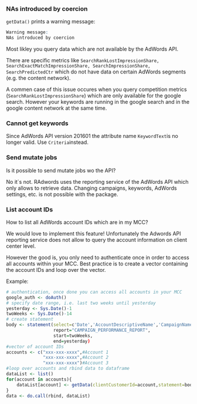 ### NAs introduced by coercion
```getData()``` prints a warning message:  

```R
Warning message:
NAs introduced by coercion 
```

Most likley you query data which are not available by the AdWords API. 

There are specific metrics like ```SearchRankLostImpressionShare, SearchExactMatchImpressionShare, SearchImpressionShare, SearchPredictedCtr``` which do not have data on certain AdWords segments (e.g. the content network).  

A commen case of this issue occures when you query competition metrics (```SearchRankLostImpressionShare```) which are only available for the google search. However your keywords are running in the google search and in the google content network at the same time.

### Cannot get keywords

Since AdWords API version 201601 the attribute name ```KeywordText```is no longer valid. Use ```Criteria```instead.

### Send mutate jobs

Is it possible to send mutate jobs wo the API?  

No it´s not. RAdwords uses the reporting service of the AdWords API which only allows to retrieve data. Changing campaigns, keywords, AdWords settings, etc. is not possible with the package.

### List account IDs

How to list all AdWords account IDs which are in my MCC?

We would love to implement this feature! Unfortunately the Adwords API reporting service does not allow to query the account information on client center level.  

However the good is, you only need to authenticate once in order to access all accounts within your MCC. Best practice is to create a vector containing the account IDs and loop over the vector.

Example:

```R
# authentication, once done you can access all accounts in your MCC
google_auth <- doAuth()
# specify date range, i.e. last two weeks until yesterday
yesterday <- Sys.Date()-1
twoWeeks <- Sys.Date()-14
# create statement
body <- statement(select=c'Date','AccountDescriptiveName','CampaignName','Impressions','Clicks','Cost','Conversions'),
                  report="CAMPAIGN_PERFORMANCE_REPORT",
                  start=twoWeeks,
                  end=yesterday)
#vector of account IDs
accounts <- c("xxx-xxx-xxxx",#Account 1
              "xxx-xxx-xxxx",#Account 2
              "xxx-xxx-xxxx")#Account 3
#loop over accounts and rbind data to dataframe
dataList <- list()
for(account in accounts){
	dataList[account] <- getData(clientCustomerId=account,statement=body,google_auth = google_auth)
}
data <- do.call(rbind, dataList)
```



